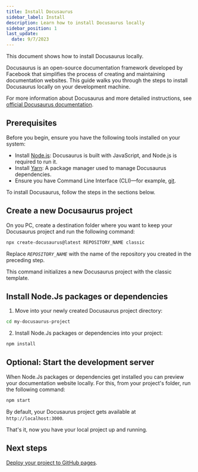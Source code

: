 ```yaml
---
title: Install Docusaurus
sidebar_label: Install
description: Learn how to install Docusaurus locally
sidebar_position: 1
last_update: 
  date: 9/7/2023
---
```


This document shows how to install Docusaurus locally.

Docusaurus is an open-source documentation framework developed by Facebook that simplifies the process of creating and maintaining documentation websites. 
This guide walks you through the steps to install Docusaurus locally on your development machine. 

For more information about Docusaurus and more detailed instructions, see [official Docusaurus documentation](https://docusaurus.io/docs/2.1.0).

## Prerequisites

Before you begin, ensure you have the following tools installed on your system:

- Install [Node.js](https://nodejs.org/): Docusaurus is built with JavaScript, and Node.js is required to run it.
- Install [Yarn](https://yarnpkg.com/): A package manager used to manage Docusaurus dependencies.
- Ensure you have Command Line Interface (CLI)—for example, [git](https://git-scm.com/downloads).


To install Docusaurus, follow the steps in the sections below.

## Create a new Docusaurus project

On you PC, create a destination folder where you want to keep your Docusaurus project and run the following command:

```bash
npx create-docusaurus@latest REPOSITORY_NAME classic
```

Replace *`REPOSITORY_NAME`* with the name of the repository you created in the preceding step.

This command initializes a new Docusaurus project with the classic template.


## Install Node.Js packages or dependencies

1. Move into your newly created Docusaurus project directory:

```bash
cd my-docusaurus-project
```

2. Install Node.Js packages or dependencies into your project:

```bash
npm install
```


## Optional: Start the development server

When Node.Js packages or dependencies get installed you can preview your documentation website locally. For this, from your project's folder, run the following command:

```bash
npm start
```

By default, your Docusaurus project gets available at `http://localhost:3000`.

That's it, now you have your local project up and running.

## Next steps

[Deploy your project to GitHub pages](/docs/docusaurus/deploy-docusaurus-project-to-github-pages.md).

